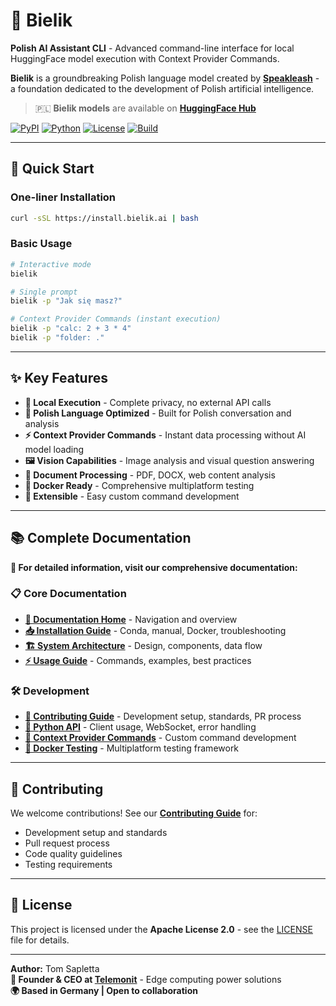 # 🦅 Bielik

**Polish AI Assistant CLI** - Advanced command-line interface for local HuggingFace model execution with Context Provider Commands.

**Bielik** is a groundbreaking Polish language model created by **[Speakleash](https://speakleash.org/)** - a foundation dedicated to the development of Polish artificial intelligence.

> 🇵🇱 **Bielik models** are available on **[HuggingFace Hub](https://huggingface.co/speakleash)**

[![PyPI](https://img.shields.io/pypi/v/bielik.svg)](https://pypi.org/project/bielik/)
[![Python](https://img.shields.io/pypi/pyversions/bielik.svg)](https://www.python.org/)
[![License](https://img.shields.io/badge/license-Apache%202.0-blue.svg)](LICENSE)
[![Build](https://img.shields.io/github/actions/workflow/status/tom-sapletta-com/bielik/python-app.yml?branch=main)](https://github.com/tom-sapletta-com/bielik/actions)

---

## 🚀 **Quick Start**

### **One-liner Installation**
```bash
curl -sSL https://install.bielik.ai | bash
```

### **Basic Usage**
```bash
# Interactive mode
bielik

# Single prompt
bielik -p "Jak się masz?"

# Context Provider Commands (instant execution)
bielik -p "calc: 2 + 3 * 4"
bielik -p "folder: ."
```

---

## ✨ **Key Features**

- **🎯 Local Execution** - Complete privacy, no external API calls  
- **💬 Polish Language Optimized** - Built for Polish conversation and analysis
- **⚡ Context Provider Commands** - Instant data processing without AI model loading
- **🖼️ Vision Capabilities** - Image analysis and visual question answering
- **📁 Document Processing** - PDF, DOCX, web content analysis
- **🐳 Docker Ready** - Comprehensive multiplatform testing
- **🔧 Extensible** - Easy custom command development

---

## 📚 **Complete Documentation**

**📖 For detailed information, visit our comprehensive documentation:**

### **📋 Core Documentation**
- **[📖 Documentation Home](docs/README.md)** - Navigation and overview
- **[📥 Installation Guide](docs/INSTALLATION.md)** - Conda, manual, Docker, troubleshooting
- **[🏗️ System Architecture](docs/ARCHITECTURE.md)** - Design, components, data flow
- **[⚡ Usage Guide](docs/USAGE.md)** - Commands, examples, best practices

### **🛠️ Development**  
- **[🤝 Contributing Guide](docs/CONTRIBUTING.md)** - Development setup, standards, PR process
- **[🔌 Python API](docs/API.md)** - Client usage, WebSocket, error handling
- **[🎯 Context Provider Commands](docs/CONTEXT_PROVIDERS.md)** - Custom command development
- **[🐳 Docker Testing](docs/DOCKER.md)** - Multiplatform testing framework

---

## 🤝 **Contributing**

We welcome contributions! See our **[Contributing Guide](docs/CONTRIBUTING.md)** for:
- Development setup and standards
- Pull request process  
- Code quality guidelines
- Testing requirements

---

## 📄 **License**

This project is licensed under the **Apache License 2.0** - see the [LICENSE](LICENSE) file for details.

---

**Author:** Tom Sapletta  
**🏢 Founder & CEO at [Telemonit](https://www.telemonit.com)** - Edge computing power solutions  
**🌍 Based in Germany | Open to collaboration**




  
